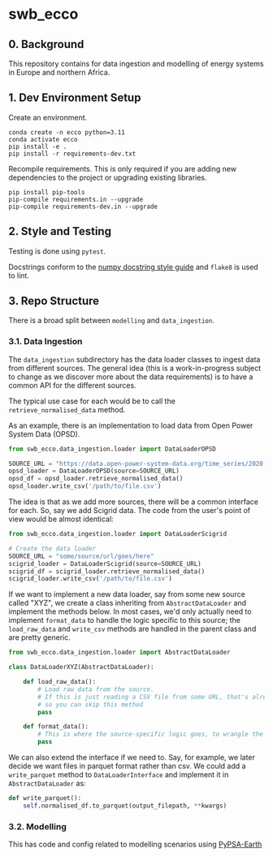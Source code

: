 # swb_ecco

## 0. Background
This repository contains for data ingestion and modelling of energy systems in Europe and northern Africa.


## 1. Dev Environment Setup
Create an environment.

```shell
conda create -n ecco python=3.11
conda activate ecco
pip install -e .
pip install -r requirements-dev.txt
```

Recompile requirements. 
This is only required if you are adding new dependencies to the project or upgrading existing libraries.

```shell
pip install pip-tools
pip-compile requirements.in --upgrade
pip-compile requirements-dev.in --upgrade
```

## 2. Style and Testing
Testing is done using `pytest`.

Docstrings conform to the [numpy docstring style guide](https://numpydoc.readthedocs.io/en/latest/format.html) 
and `flake8` is used to lint.


## 3. Repo Structure

There is a broad split between `modelling` and `data_ingestion`.

### 3.1. Data Ingestion

The `data_ingestion` subdirectory has the data loader classes to ingest data from different sources.
The general idea (this is a work-in-progress subject to change as we discover more about the data requirements) is to have a common API for the different sources. 


The typical use case for each would be to call the `retrieve_normalised_data` method.

As an example, there is an implementation to load data from Open Power System Data (OPSD).

```python
from swb_ecco.data_ingestion.loader import DataLoaderOPSD

SOURCE_URL = "https://data.open-power-system-data.org/time_series/2020-10-06/time_series_60min_singleindex.csv"
opsd_loader = DataLoaderOPSD(source=SOURCE_URL)
opsd_df = opsd_loader.retrieve_normalised_data()
opsd_loader.write_csv('/path/to/file.csv')
```


The idea is that as we add more sources, there will be a common interface for each. So, say we add Scigrid data. The code from the user's point of view would be almost identical:

```python
from swb_ecco.data_ingestion.loader import DataLoaderScigrid

# Create the data loader
SOURCE_URL = "some/source/url/goes/here"
scigrid_loader = DataLoaderScigrid(source=SOURCE_URL)
scigrid_df = scigrid_loader.retrieve_normalised_data()
scigrid_loader.write_csv('/path/to/file.csv')
```

If we want to implement a new data loader, say from some new source called "XYZ", we create a class inheriting from `AbstractDataLoader` and implement the methods below. 
In most cases, we'd only actually need to implement `format_data` to handle the logic specific to this source; the `load_raw_data` and `write_csv` methods are handled in the parent class and are pretty generic.

```python
from swb_ecco.data_ingestion.loader import AbstractDataLoader

class DataLoaderXYZ(AbstractDataLoader):

    def load_raw_data():
        # Load raw data from the source. 
        # If this is just reading a CSV file from some URL, that's already implemented in the base class,
        # so you can skip this method
        pass

    def format_data():
        # This is where the source-specific logic goes, to wrangle the data into a format that is compatible with PyPSA
        pass

```

We can also extend the interface if we need to. Say, for example, we later decide we want files in parquet format rather than csv. We could add a `write_parquet` method to `DataLoaderInterface` and implement it in `AbstractDataLoader` as:

```python
def write_parquet():
    self.normalised_df.to_parquet(output_filepath, **kwargs)
```


### 3.2. Modelling

This has code and config related to modelling scenarios using [PyPSA-Earth](https://github.com/pypsa-meets-earth/pypsa-earth/tree/main)